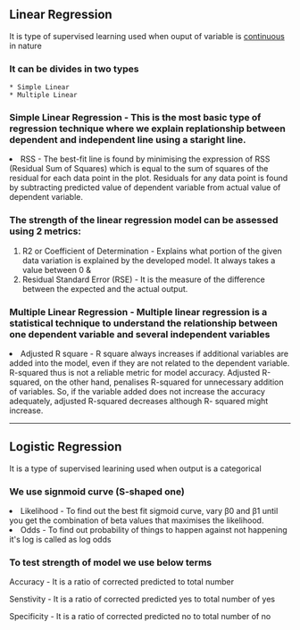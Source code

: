 ## Linear Regression
  It is type of supervised learning used when ouput of variable is <u> continuous </u> in nature
  
### It can be divides in two types 
    * Simple Linear 
    * Multiple Linear 
   
### Simple Linear Regression  - This is the most basic type of regression technique where we explain replationship between dependent and independent line using a                                       staright line.

 <li>  RSS - The best-fit line is found by minimising the expression of RSS (Residual Sum of Squares) which is equal to the sum of squares of                        the  residual for each data point in the plot. Residuals for any data point is found by subtracting predicted value of dependent variable from actual value of dependent variable.
   
### The strength of the linear regression model can be assessed using 2 metrics:
   1. R2 or Coefficient of Determination - Explains what portion of the given data variation is explained by the developed model. It always takes a value between 0 & 
   2. Residual Standard Error (RSE)      - It is the measure of the difference between the expected and the actual output.
 

  
### Multiple Linear Regression - Multiple linear regression is a statistical technique to understand the relationship between one dependent variable and several                                          independent variables
  
 <li> Adjusted R square  -  R square always increases if additional variables are added into the model, even if they are not related to the dependent                variable. R-squared thus is not a reliable metric for model accuracy. Adjusted R-squared, on the other hand, penalises R-squared for unnecessary                       addition of variables. So, if the variable added does not increase the accuracy adequately, adjusted R-squared decreases although R-                                   squared might increase.
  
  ---
  
 
## Logistic Regression
     
   It is a type of supervised learining used when output is a categorical
     
### We use signmoid curve (S-shaped one)
   
  <li> Likelihood -  To find out the best fit sigmoid curve, vary β0 and β1 until you get the combination of beta values
                  that maximises the likelihood.
                  
   <li> Odds        -  To find out probability of things to happen against not happening it's log is called as log odds   
   
### To test strength of model we use below terms
   
   Accuracy    -  It is a ratio of corrected predicted to total number
   
   Senstivity  - It is a ratio of corrected predicted yes to total number of yes
   
   Specificity  - It is a ratio of corrected predicted no to total number of no
   
   
   
